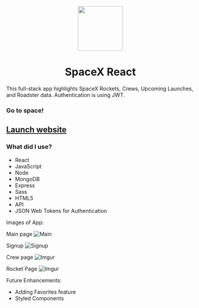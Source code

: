 <div align="center">
  <img width="120px" src="https://i.imgur.com/0Ddo3EG.png" />
</div>

<h1 align="center"> SpaceX React </h1>

This full-stack app highlights SpaceX Rockets, Crews, Upcoming Launches, and Roadster data. Authentication is using JWT.

### Go to space!

## [Launch website](https://spacexinfo.netlify.app/)

### What did I use?

- React
- JavaScript
- Node
- MongoDB
- Express
- Sass
- HTML5
- API
- JSON Web Tokens for Authentication

Images of App:

Main page
![Main](https://i.imgur.com/IXflf4w.png)

Signup
![Signup](https://i.imgur.com/O7f78te.png)

Crew page
![Imgur](https://i.imgur.com/YayqnB5.png)

Rocket Page
![Imgur](https://i.imgur.com/whOHMjs.png)

Future Enhancements:

- Adding Favorites feature
- Styled Components
